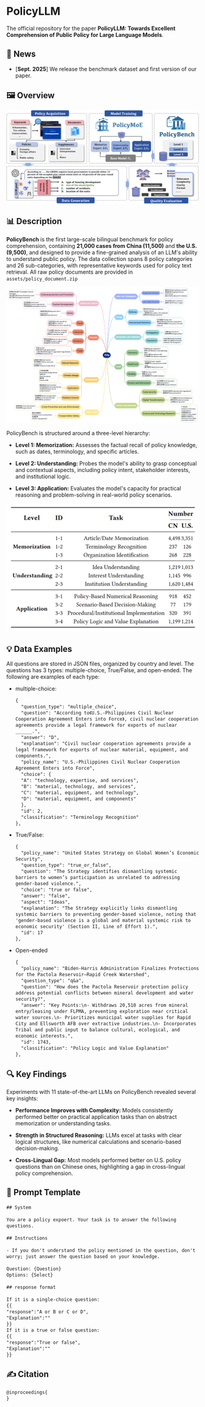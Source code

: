 
# PolicyLLM



The official repository for the paper **PolicyLLM: Towards Excellent Comprehension of Public Policy for Large Language Models**.

## 🚀 News

- [**Sept. 2025**] We release the benchmark dataset and first version of our paper.

## 🖼️ Overview

![overview](assets/overview.png)

## 📊 Description

**PolicyBench** is the first large-scale bilingual benchmark for policy comprehension, containing **21,000 cases from China (11,500)** and **the U.S. (9,500)**, and designed to provide a fine-grained analysis of an LLM's ability to understand public policy. The data collection spans 8 policy categories and 26 sub-categories, with representative keywords used for policy text retrieval. All raw policy documents are provided in `assets/policy_document.zip`

![alt text](assets/keywords.png)

PolicyBench is structured around a three-level hierarchy:

- **Level 1: Memorization:** Assesses the factual recall of policy knowledge, such as dates, terminology, and specific articles.

- **Level 2: Understanding:** Probes the model's ability to grasp conceptual and contextual aspects, including policy intent, stakeholder interests, and institutional logic.

- **Level 3: Application:** Evaluates the model's capacity for practical reasoning and problem-solving in real-world policy scenarios.

![alt text](assets/distribution.png)

## 💡 Data Examples

All questions are stored in JSON files, organized by country and level. The questions has 3 types: multiple-choice, True/False, and open-ended. The following are examples of each type:

- multiple-choice:

  ```
  {
    "question_type": "multiple_choice",
    "question": "According to《U.S.-Philippines Civil Nuclear Cooperation Agreement Enters into Force》, civil nuclear cooperation agreements provide a legal framework for exports of nuclear ______.",
    "answer": "D",
    "explanation": "Civil nuclear cooperation agreements provide a legal framework for exports of nuclear material, equipment, and components.",
    "policy_name": "U.S.-Philippines Civil Nuclear Cooperation Agreement Enters into Force",
    "choice": {
    "A": "technology, expertise, and services",
    "B": "material, technology, and services",
    "C": "material, equipment, and technology",
    "D": "material, equipment, and components"
    },
    "id": 2,
    "classification": "Terminology Recognition"
  },  
  ```

- True/False:
  
  ```
  {
    "policy_name": "United States Strategy on Global Women’s Economic Security",
    "question_type": "true_or_false",
    "question": "The Strategy identifies dismantling systemic barriers to women’s participation as unrelated to addressing gender-based violence.",
    "choice": "true or false",
    "answer": "false",
    "aspect": "Ideas",
    "explanation": "The Strategy explicitly links dismantling systemic barriers to preventing gender-based violence, noting that 'gender-based violence is a global and material systemic risk to economic security' (Section II, Line of Effort 1).",
    "id": 17
  },
  ```

- Open-ended 
  ```
  {
    "policy_name": "Biden-Harris Administration Finalizes Protections for the Pactola Reservoir—Rapid Creek Watershed",
    "question_type": "q&a",
    "question": "How does the Pactola Reservoir protection policy address potential conflicts between mineral development and water security?",
    "answer": "Key Points:\n- Withdraws 20,510 acres from mineral entry/leasing under FLPMA, preventing exploration near critical water sources.\n- Prioritizes municipal water supplies for Rapid City and Ellsworth AFB over extractive industries.\n- Incorporates Tribal and public input to balance cultural, ecological, and economic interests.",
    "id": 1743,
    "classification": "Policy Logic and Value Explanation"
  },
  ```

## 🔍️ Key Findings

Experiments with 11 state-of-the-art LLMs on PolicyBench revealed several key insights:

- **Performance Improves with Complexity:** Models consistently performed better on practical application tasks than on abstract memorization or understanding tasks.

- **Strength in Structured Reasoning:** LLMs excel at tasks with clear logical structures, like numerical calculations and scenario-based decision-making.

- **Cross-Lingual Gap:** Most models performed better on U.S. policy questions than on Chinese ones, highlighting a gap in cross-lingual policy comprehension.


## 🤖 Prompt Template

```
## System

You are a policy expoert. Your task is to answer the following questions.

## Instructions

- If you don't understand the policy mentioned in the question, don't worry; just answer the question based on your knowledge.

Question: {Question}
Options: {Select}

## response format

If it is a single-choice question:
{{
"response":"A or B or C or D",
"Explanation":""
}}
If it is a true or false question:
{{
"response":"True or false",
"Explanation":""
}}

```

## ✍️ Citation

```
@inproceedings{
}
```
